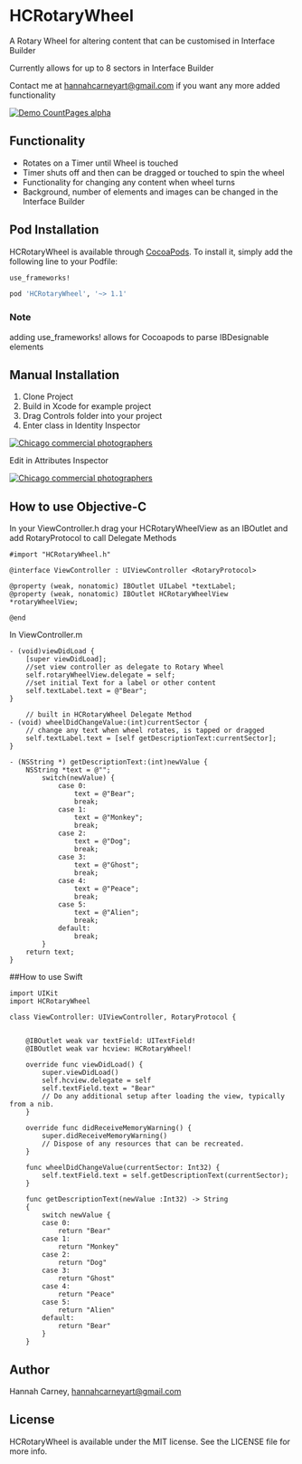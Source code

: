 # HCRotaryWheel
A Rotary Wheel for altering content that can be customised in Interface Builder

Currently allows for up to 8 sectors in Interface Builder

Contact me at hannahcarneyart@gmail.com if you want any more added functionality

[![Demo CountPages alpha](https://j.gifs.com/v1eBnx.gif)](https://www.youtube.com/watch?v=pKzez4-whqY&feature=youtu.be)


## Functionality

- Rotates on a Timer until Wheel is touched
- Timer shuts off and then can be dragged or touched to spin the wheel
- Functionality for changing any content when wheel turns
- Background, number of elements and images can be changed in the Interface Builder

## Pod Installation

HCRotaryWheel is available through [CocoaPods](http://cocoapods.org). To install
it, simply add the following line to your Podfile:

```ruby
use_frameworks!

pod 'HCRotaryWheel', '~> 1.1' 
```
### Note
adding use_frameworks! allows for Cocoapods to parse IBDesignable elements

## Manual Installation

1. Clone Project
2. Build in Xcode for example project
3. Drag Controls folder into your project
4. Enter class in Identity Inspector

<a href="http://www.freeimagehosting.net/commercial-photography/illinois/chicago/"><img src="http://i.imgur.com/GPt5Kfs.png" alt="Chicago commercial photographers"></a>

Edit in Attributes Inspector

<a href="http://www.freeimagehosting.net/commercial-photography/illinois/chicago/"><img src="http://i.imgur.com/z0CzEyI.png" alt="Chicago commercial photographers"></a>

## How to use Objective-C

In your ViewController.h drag your HCRotaryWheelView as an IBOutlet and add RotaryProtocol to call Delegate Methods

    #import "HCRotaryWheel.h"
    
    @interface ViewController : UIViewController <RotaryProtocol>

    @property (weak, nonatomic) IBOutlet UILabel *textLabel;
    @property (weak, nonatomic) IBOutlet HCRotaryWheelView *rotaryWheelView;

    @end

In ViewController.m 

    - (void)viewDidLoad {
        [super viewDidLoad];
        //set view controller as delegate to Rotary Wheel
        self.rotaryWheelView.delegate = self;
        //set initial Text for a label or other content
        self.textLabel.text = @"Bear";
    }

        // built in HCRotaryWheel Delegate Method
    - (void) wheelDidChangeValue:(int)currentSector {
        // change any text when wheel rotates, is tapped or dragged
        self.textLabel.text = [self getDescriptionText:currentSector];
    }

    - (NSString *) getDescriptionText:(int)newValue {
        NSString *text = @"";
            switch(newValue) {
                case 0:
                    text = @"Bear";
                    break;
                case 1:
                    text = @"Monkey";
                    break;
                case 2:
                    text = @"Dog";
                    break;
                case 3:
                    text = @"Ghost";
                    break;
                case 4:
                    text = @"Peace";
                    break;
                case 5:
                    text = @"Alien";
                    break;
                default:
                    break;
            }
        return text;
    }

##How to use Swift
   
    import UIKit
    import HCRotaryWheel
    
    class ViewController: UIViewController, RotaryProtocol {
    
        
        @IBOutlet weak var textField: UITextField!
        @IBOutlet weak var hcview: HCRotaryWheel!
        
        override func viewDidLoad() {
            super.viewDidLoad()
            self.hcview.delegate = self
            self.textField.text = "Bear"
            // Do any additional setup after loading the view, typically from a nib.
        }
    
        override func didReceiveMemoryWarning() {
            super.didReceiveMemoryWarning()
            // Dispose of any resources that can be recreated.
        }
    
        func wheelDidChangeValue(currentSector: Int32) {
            self.textField.text = self.getDescriptionText(currentSector);
        }
        
        func getDescriptionText(newValue :Int32) -> String
        {
            switch newValue {
            case 0:
                return "Bear"
            case 1:
                return "Monkey"
            case 2:
                return "Dog"
            case 3:
                return "Ghost"
            case 4:
                return "Peace"
            case 5:
                return "Alien"
            default:
                return "Bear"
            }
        }

## Author

Hannah Carney, hannahcarneyart@gmail.com

## License

HCRotaryWheel is available under the MIT license. See the LICENSE file for more info.
